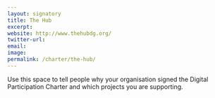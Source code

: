 ```yaml
---
layout: signatory
title: The Hub
excerpt: 
website: http://www.thehubdg.org/
twitter-url: 
email: 
image: 
permalink: /charter/the-hub/
---
```


Use this space to tell people why your organisation signed the Digital Participation Charter and which projects you are supporting.
